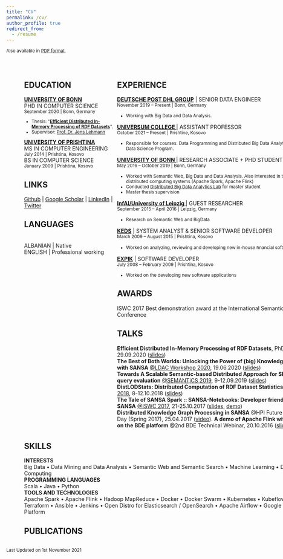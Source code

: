 ```yaml
---
title: "CV"
permalink: /cv/
author_profile: true
redirect_from:
  - /resume
---
```

<sub>Also available in <a href="/Gezim_Sejdiu_Resume.pdf">PDF format</a>.
<STYLE type="text/css">
#page_1 {position:relative; overflow: hidden;margin: 0px 0px 0px 0px;padding: 0px;border: none;width: 816px;}
#page_1 #id1_1 {border:none;margin: 0px 0px 0px 261px;padding: 0px;border:none;width: 555px;overflow: hidden;}
#page_1 #id1_1 #id1_1_1 {float:left;border:none;margin: 1px 0px 0px 0px;padding: 0px;border:none;width: 383px;overflow: hidden;}
#page_1 #id1_1 #id1_1_2 {float:left;border:none;margin: 0px 0px 0px 0px;padding: 0px;border:none;width: 172px;overflow: hidden;}
#page_1 #id1_2 {border:none;margin: 27px 0px 0px 47px;padding: 0px;border:none;width: 769px;overflow: hidden;}
#page_1 #id1_2 #id1_2_1 {float:left;border:none;margin: 0px 0px 0px 0px;padding: 0px;border:none;width: 246px;overflow: hidden;}
#page_1 #id1_2 #id1_2_2 {float:left;border:none;margin: 0px 0px 0px 0px;padding: 0px;border:none;width: 523px;overflow: hidden;}
#page_1 #id1_3 {border:none;margin: 5px 0px 0px 47px;padding: 0px;border:none;width: 769px;overflow: hidden;}
#page_1 #id1_4 {border:none;margin: 7px 0px 0px 62px;padding: 0px;border:none;width: 754px;overflow: hidden;}
</STYLE>
<div id="page_1">
<div id="id1_2">
<div id="id1_2_1">
<h2>EDUCATION</h2>
<b><a href="https://www.uni-bonn.de/">UNIVERSITY OF BONN</a></b> <br> PHD IN COMPUTER SCIENCE <br>
<small>September 2020 | Bonn, Germany</small> <br>
<small><ul>
<li>Thesis: "<b><a href="http://hdl.handle.net/20.500.11811/8735">Efficient Distributed In-Memory Processing of RDF Datasets</a></b>". 
</li>
<li>Supervisor: <a href="http://jens-lehmann.org/">Prof. Dr. Jens Lehmann </a> 
</li></ul></small>
<b><a href="https://www.uni-pr.edu/">UNIVERSITY OF PRISHTINA</a></b><br>
MS IN COMPUTER ENGINEERING <br>
<small>July 2014 | Prishtina, Kosovo</small> <br>
BS IN COMPUTER SCIENCE<br>
<small>January 2009 | Prishtina, Kosovo</small>
<h2>LINKS</h2>
<a href="https://github.com/GezimSejdiu">Github</a> | <a href="https://scholar.google.com/citations?user=Lpbwr9oAAAAJ&hl=en">Google Scholar</a> | <a href="https://www.linkedin.com/in/gezim-sejdiu-08b1761b/">LinkedIn</a> | <a href="https://twitter.com/Gezim_Sejdiu">Twitter</a><br>
<h2>LANGUAGES</h2> <br>
ALBANIAN | Native <br>
ENGLISH  | Professional working <br>
</div>
<DIV id="id1_2_2">
<h2>EXPERIENCE</h2>

<b><a href="https://www.dpdhl.jobs/data-science">DEUTSCHE POST DHL GROUP</a></b> | SENIOR DATA ENGINEER<br>
<small>November 2019 – Present | Bonn, Germany</small><br>
<small><ul>
<li>Working with Big Data and Data Analysis. 
</li></ul></small>

<b><a href="https://www.universum-ks.org/">UNIVERSUM COLLEGE </a></b> | ASSISTANT PROFESSOR<br>
<small>October 2021 – Present | Prishtine, Kosovo</small><br>
<small><ul>
<li>Responsible for courses: Data Programming and Distributed Big Data Analytics @ MSc. Data Science Program.
</li></ul></small>

<b><a href="http://sda.cs.uni-bonn.de/people/gezim-sejdiu/">UNIVERSITY OF BONN </a></b> | RESEARCH ASSOCIATE + PHD STUDENT<br>
<small>May 2016 – October 2019 | Bonn, Germany</small><br>
<small><ul>
<li>Worked with Semantic Web, Big Data and Data Analysis. Also interested in the area of distributed computing systems (Apache Spark, Apache Flink)</li>
<li>Conducted <a href="https://github.com/SmartDataAnalytics/MA-INF-4223-DBDA-Lab">Distributed Big Data Analytics Lab</a> for master student</li>
<li>Master thesis supervision</li></ul></small>

<b><a href="https://aksw.org/GezimSejdiu.html">InfAI/University of Leipzig </a></b> | GUEST RESEARCHER <br>
<small>September 2015 – April 2016 | Leipzig, Germany</small><br>
<small><ul>
<li>Research on Semantic Web and BigData</li>
</ul></small>

<b><a href="http://www.keds-energy.com/">KEDS</a></b> | SYSTEM ANALYST & SENIOR SOFTWARE DEVELOPER <br>
<small>March 2009 – August 2015 | Prishtina, Kosovo</small>
<small><ul>
<li>Worked on analyzing, reviewing and developing new <nobr>in-house</nobr> ﬁnancial software</li></ul></small>

<b><a href="http://expertgroupks.com/">EXPIK</a></b> | SOFTWARE DEVELOPER <br>
<small>July 2008 – February 2009 | Prishtina, Kosovo</small><br>
<small><ul>
<li>Worked on the developing new software applications</li></ul></small>

<h2>AWARDS</h2>
ISWC 2017 Best demonstration award at the International Semantic Web Conference

<h2>TALKS</h2>
<b>Efficient Distributed In-Memory Processing of RDF Datasets</b>, PhD Viva, 29.09.2020 (<a href="https://www.slideshare.net/GezimSejdiu/efficient-distributed-inmemory-processing-of-rdf-datasets-phd-viva">slides</a>)
<br>
<b>The Best of Both Worlds: Unlocking the Power of (big) Knowledge Graphs with SANSA</b> <a href="http://linkedbuildingdata.net/ldac2020/">@LDAC Workshop 2020</a>, 19.06.2020 (<a href="https://www.slideshare.net/GezimSejdiu/the-best-of-both-worlds-unlocking-the-power-of-big-knowledge-graphs-with-sansa-ldac-workshop-2020-talk">slides</a>)
<br>
<b>Towards A Scalable Semantic-based Distributed Approach for SPARQL query evaluation</b> <a href="https://2019.semantics.cc/">@SEMANTiCS 2019</a>, 9-12.09.2019 (<a href="https://www.slideshare.net/GezimSejdiu/towards-a-scalable-semanticbased-distributed-approach-for-sparql-query-evaluation-semantics-2019-talk">slides</a>)
<br>
<b>DistLODStats: Distributed Computation of RDF Dataset Statistics</b> <a  href="http://iswc2018.semanticweb.org/">@ISWC 2018</a>, 8-12.10.2018 (<a href="https://www.slideshare.net/GezimSejdiu/distlodstats-distributed-computation-of-rdf-dataset-statistics-iswc-2018-talk">slides</a>)<br>
<b>The Tale of SANSA Spark :: SANSA-Notebooks: Developer friendly access to SANSA</b> <a href="https://iswc2017.semanticweb.org/">@ISWC 2017</a>, 21-25.10.2017 (<a href="https://www.slideshare.net/GezimSejdiu/the-tale-of-sansa-spark-iswc-2017-demo">slides</a>, <a href="https://youtu.be/aHCoWmzUJlE">demo</a>)<br>
<b>Distributed Knowledge Graph Processing in SANSA</b> @HPI Future SOC – Lab Day (Spring 2017), 25.04.2017 (<a href="http://www.tele-task.de/archive/video/html5/32700/">video</a>).
<b>A demo of Apache Flink with Docker on the BDE platform</b> @2nd BDE Technical Webinar, 20.10.2016 (<a href="https://docs.google.com/presentation/d/1SGnIgtTXPzGbyImmq4NnsYN36U8h5jA3J5RQvE0rVsI/edit#slide=id.p3!">slides</a>, <a href="https://www.youtube.com/watch?v=1zHIhFDDdCg&feature=youtu.be">video</a>)
</DIV>
</DIV>
<DIV id="id1_3">
<h2>SKILLS</h2>
<b>INTERESTS</b><br>
Big Data • Data Mining and Data Analysis • Semantic Web and Semantic Search • Machine Learning • Distributed Computing<br>
<b>PROGRAMMING LANGUAGES</b><br>
Scala • Java • Python<br>
<b>TOOLS AND TECHNOLOGIES</b><br>
Apache Spark • Apache Flink • Hadoop MapReduce • Docker • Docker Swarm •  Kubernetes • Kubeflow • Terraform • Ansible • Jenkins • Open Distro for Elasticsearch / OpenSearch • Apache Airflow •  Google Cloud Platform<br>

<h2>PUBLICATIONS</h2>

<script src="https://bibbase.org/show?bib=https://raw.githubusercontent.com/GezimSejdiu/gezimsejdiu.github.io/master/publications.bib&jsonp=1&fullnames=1&theme=side"></script>
</DIV>

<small>Last Updated on 1st November 2021</small><br>